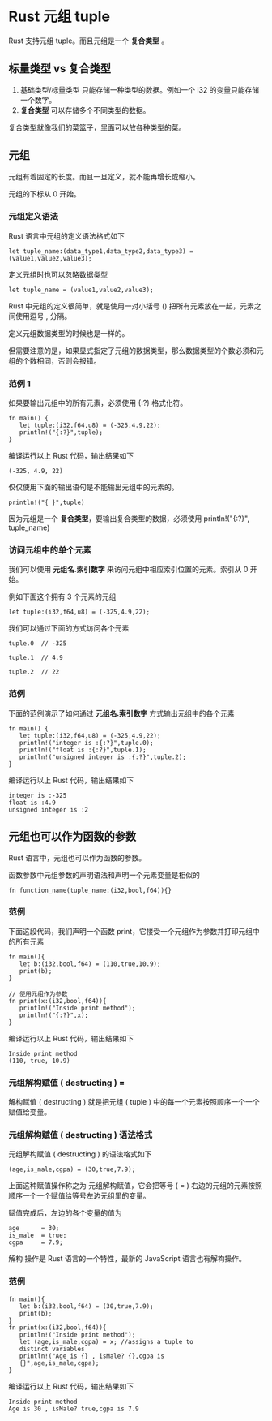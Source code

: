 # Rust 元组 tuple

Rust 支持元组 tuple。而且元组是一个 **复合类型** 。

## 标量类型 vs 复合类型

1. 基础类型/标量类型 只能存储一种类型的数据。例如一个 i32 的变量只能存储一个数字。
2. **复合类型** 可以存储多个不同类型的数据。

复合类型就像我们的菜篮子，里面可以放各种类型的菜。

## 元组

元组有着固定的长度。而且一旦定义，就不能再增长或缩小。

元组的下标从 0 开始。

### 元组定义语法

Rust 语言中元组的定义语法格式如下

```
let tuple_name:(data_type1,data_type2,data_type3) = (value1,value2,value3);
```

定义元组时也可以忽略数据类型

```
let tuple_name = (value1,value2,value3);
```

Rust 中元组的定义很简单，就是使用一对小括号 () 把所有元素放在一起，元素之间使用逗号 , 分隔。

定义元组数据类型的时候也是一样的。

但需要注意的是，如果显式指定了元组的数据类型，那么数据类型的个数必须和元组的个数相同，否则会报错。

### 范例 1

如果要输出元组中的所有元素，必须使用 {:?} 格式化符。

```
fn main() {
   let tuple:(i32,f64,u8) = (-325,4.9,22);
   println!("{:?}",tuple);
}
```

编译运行以上 Rust 代码，输出结果如下

```
(-325, 4.9, 22)
```

仅仅使用下面的输出语句是不能输出元组中的元素的。

```
println!("{ }",tuple)
```

因为元组是一个 **复合类型**，要输出复合类型的数据，必须使用 println!("{:?}", tuple_name)

### 访问元组中的单个元素

我们可以使用 **元组名.索引数字** 来访问元组中相应索引位置的元素。索引从 0 开始。

例如下面这个拥有 3 个元素的元组
```
let tuple:(i32,f64,u8) = (-325,4.9,22);
```

我们可以通过下面的方式访问各个元素

```
tuple.0  // -325

tuple.1  // 4.9

tuple.2  // 22
```

### 范例

下面的范例演示了如何通过 **元组名.索引数字** 方式输出元组中的各个元素

```
fn main() {
   let tuple:(i32,f64,u8) = (-325,4.9,22);
   println!("integer is :{:?}",tuple.0);
   println!("float is :{:?}",tuple.1);
   println!("unsigned integer is :{:?}",tuple.2);
}
```

编译运行以上 Rust 代码，输出结果如下

```
integer is :-325
float is :4.9
unsigned integer is :2
```

## 元组也可以作为函数的参数

Rust 语言中，元组也可以作为函数的参数。

函数参数中元组参数的声明语法和声明一个元素变量是相似的

```
fn function_name(tuple_name:(i32,bool,f64)){}
```

### 范例

下面这段代码，我们声明一个函数 print，它接受一个元组作为参数并打印元组中的所有元素

```
fn main(){
   let b:(i32,bool,f64) = (110,true,10.9);
   print(b);
}

// 使用元组作为参数
fn print(x:(i32,bool,f64)){
   println!("Inside print method");
   println!("{:?}",x);
}
```

编译运行以上 Rust 代码，输出结果如下

```
Inside print method
(110, true, 10.9)
```

### 元组解构赋值 ( destructing ) =

解构赋值 ( destructing ) 就是把元组 ( tuple ) 中的每一个元素按照顺序一个一个赋值给变量。

### 元组解构赋值 ( destructing ) 语法格式

元组解构赋值 ( destructing ) 的语法格式如下

```
(age,is_male,cgpa) = (30,true,7.9);
```

上面这种赋值操作称之为 元组解构赋值，它会把等号 ( = ) 右边的元组的元素按照顺序一个一个赋值给等号左边元组里的变量。

赋值完成后，左边的各个变量的值为

```
age      = 30;
is_male  = true;
cgpa     = 7.9;
```

解构 操作是 Rust 语言的一个特性，最新的 JavaScript 语言也有解构操作。

### 范例
```
fn main(){
   let b:(i32,bool,f64) = (30,true,7.9);
   print(b);
}
fn print(x:(i32,bool,f64)){
   println!("Inside print method");
   let (age,is_male,cgpa) = x; //assigns a tuple to 
   distinct variables
   println!("Age is {} , isMale? {},cgpa is 
   {}",age,is_male,cgpa);
}
```

编译运行以上 Rust 代码，输出结果如下

```
Inside print method
Age is 30 , isMale? true,cgpa is 7.9
```